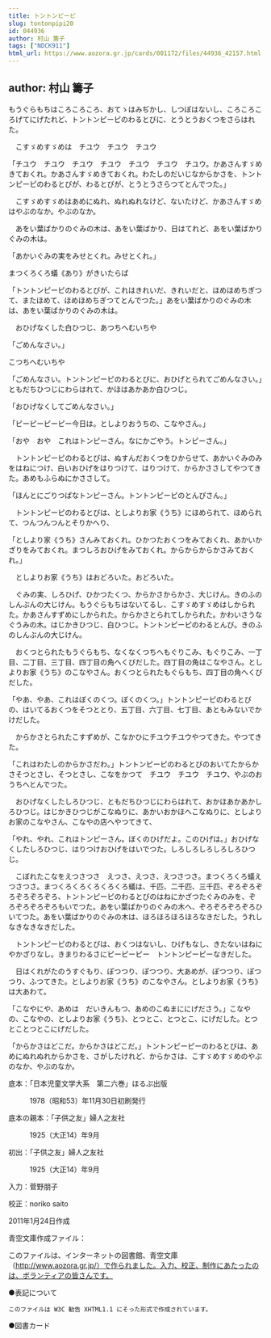 ```yaml
---
title: トントンピーピ
slug: tontonpipi20
id: 044936
author: 村山 籌子
tags: ["NDCK911"]
html_url: https://www.aozora.gr.jp/cards/001172/files/44936_42157.html
---
```


## author: 村山 籌子

もうぐらもちはころころころ、おてゝはみぢかし、しつぽはないし、ころころころげてにげたれど、トントンピーピのわるとびに、とうとうおくつをさらはれた。



　こすゞめすゞめは　チユウ　チユウ　チユウ

「チユウ　チユウ　チユウ　チユウ　チユウ　チユウ　チユウ。かあさんすゞめきておくれ。かあさんすゞめきておくれ。わたしのだいじなからかさを、トントンピーピのわるとびが、わるとびが、とうとうさらつてとんでつた。」

　こすゞめすゞめはあめにぬれ、ぬれぬれなけど、ないたけど、かあさんすゞめはやぶのなか。やぶのなか。



　あをい葉ばかりのぐみの木は、あをい葉ばかり、日はてれど、あをい葉ばかりぐみの木は。



「あかいぐみの実をみせとくれ。みせとくれ。」

まつくろくろ蟻《あり》がきいたらば

「トントンピーピのわるとびが、これはきれいだ、きれいだと、ほめほめちぎつて、またほめて、ほめほめちぎつてとんでつた。」あをい葉ばかりのぐみの木は、あをい葉ばかりのぐみの木は。



　おひげなくした白ひつじ、あつちへむいちや

「ごめんなさい。」

こつちへむいちや

「ごめんなさい。トントンピーピのわるとびに、おひげとられてごめんなさい。」ともだちひつじにわらはれて、かほはあかあか白ひつじ。

「おひげなくしてごめんなさい。」



「ピーピーピーピー今日は。としよりおうちの、こなやさん。」

「おや　おや　これはトンピーさん。なにかごやう。トンピーさん。」

　トントンピーピのわるとびは、ぬすんだおくつをひからせて、あかいぐみのみをはねにつけ、白いおひげをはりつけて、はりつけて、からかささしてやつてきた。あめもふらぬにかささして。

「ほんとにごりつぱなトンピーさん。トントンピーピのとんびさん。」

　トントンピーピのわるとびは、としよりお家《うち》にほめられて、ほめられて、つんつんつんとそりかへり、

「としより家《うち》さんみておくれ。ひかつたおくつをみておくれ、あかいかざりをみておくれ。まつしろおひげをみておくれ。からからからかさみておくれ。」

　としよりお家《うち》はおどろいた。おどろいた。

　ぐみの実、しろひげ、ひかつたくつ、からかさからかさ、大じけん。きのふのしんぶんの大じけん。もうぐらもちはないてるし、こすゞめすゞめはしかられた。かあさんすずめにしかられた。からかさとられてしかられた。かわいさうなぐうみの木。はじかきひつじ、白ひつじ。トントンピーピのわるとんび。きのふのしんぶんの大じけん。

　おくつとられたもうぐらもち、なくなくつちへもぐりこみ、もぐりこみ、一丁目、二丁目、三丁目、四丁目の角へくびだした。四丁目の角はこなやさん。としよりお家《うち》のこなやさん。おくつとられたもぐらもち、四丁目の角へくびだした。

「やあ、やあ、これはぼくのくつ。ぼくのくつ。」トントンピーピのわるとびの、はいてるおくつをそつととり、五丁目、六丁目、七丁目、あともみないでかけだした。



　からかさとられたこすずめが、こなかひにチユウチユウやつてきた。やつてきた。



「これはわたしのからかさだわ。」トントンピーピのわるとびのおいてたからかさそつとさし、そつとさし、こなをかつて　チユウ　チユウ　チユウ、やぶのおうちへとんでつた。



　おひげなくしたしろひつじ、ともだちひつじにわらはれて、おかほあかあかしろひつじ。はじかきひつじがこなぬりに、あかいおかほへこなぬりに、としよりお家のこなやさん、こなやの店へやつてきて、

「やれ、やれ、これはトンピーさん。ぼくのひげだよ。このひげは。」おひげなくしたしろひつじ、はりつけおひげをはいでつた。しろしろしろしろしろひつじ。



　こぼれたこなをえつさつさ　えつさ、えつさ、えつさつさ。まつくろくろ蟻えつさつさ。まつくろくろくろくろくろ蟻は、千匹、二千匹、三千匹、ぞろぞろぞろぞろぞろぞろ、トントンピーピのわるとびのはねにかざつたぐみのみを、ぞろぞろぞろぞろもいでつた。あをい葉ばかりのぐみの木へ、ぞろぞろぞろぞろひいてつた。あをい葉ばかりのぐみの木は、ほろほろほろほろなきだした。うれしなきなきなきだした。



　トントンピーピのわるとびは、おくつはないし、ひげもなし、きたないはねにやかざりなし。きまりわるさにピーピーピー　トントンピーピーなきだした。



　日はくれがたのうすぐもり、ぽつつり、ぽつつり、大あめが、ぽつつり、ぽつつり、ふつてきた。としよりお家《うち》のこなやさん。としよりお家《うち》は大あわて。

「こなやにや、あめは　だいきんもつ、あめのこぬまににげださう。」こなやの、こなやの、としよりお家《うち》、とつとこ、とつとこ、にげだした。とつとことつとこにげだした。

「からかさはどこだ。からかさはどこだ。」トントンピーピーのわるとびは、あめにぬれぬれからかさを、さがしたけれど、からかさは、こすゞめすゞめのやぶのなか、やぶのなか。













底本：「日本児童文学大系　第二六巻」ほるぷ出版

　　　1978（昭和53）年11月30日初刷発行

底本の親本：「子供之友」婦人之友社

　　　1925（大正14）年9月

初出：「子供之友」婦人之友社

　　　1925（大正14）年9月

入力：菅野朋子

校正：noriko saito

2011年1月24日作成

青空文庫作成ファイル：

このファイルは、インターネットの図書館、青空文庫（http://www.aozora.gr.jp/）で作られました。入力、校正、制作にあたったのは、ボランティアの皆さんです。











●表記について


	このファイルは W3C 勧告 XHTML1.1 にそった形式で作成されています。







●図書カード